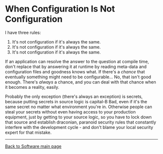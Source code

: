 # When Configuration Is Not Configuration

I have three rules:

1. It's not configuration if it's always the same.
2. It's not configuration if it's always the same.
3. It's not configuration if it's always the same.

If an application can resolve the answer to the question at compile time, don't replace that by answering it at runtime by reading meta-data and configuration files and goodness knows what. If there's a *chance* that eventually something might need to be configurable... No, that isn't good enough. There's *always* a chance, and you can deal with that chance when it becomes a reality, easily.

Probably the only exception (there's always an exception) is secrets, because putting secrets in source logic is capital-B Bad, even if it's the same secret no matter what environment you're in. Otherwise people can steal your secrets without even having access to your production equipment, just by getting to your source logic, so you have to lock down that source and establish draconian, paranoid security rules that constantly interfere with the development cycle - and don't blame your local security expert for that mistake.

----

[Back to Software main page](./README.md)

